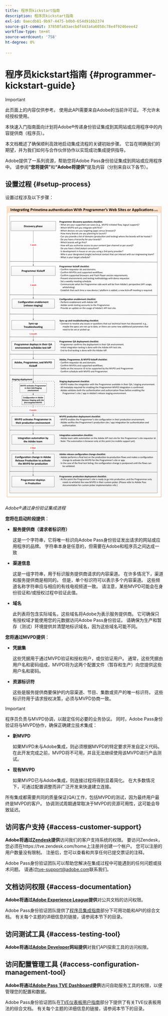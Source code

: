 ```yaml
---
title: 程序员kickstart指南
description: 程序员kickstart指南
exl-id: 0aecdb81-9b97-4475-b0b0-654d916b2374
source-git-commit: 37858fa83aecbdf443a4a6058c78e4f9246eee42
workflow-type: tm+mt
source-wordcount: '758'
ht-degree: 0%

---
```


# 程序员kickstart指南 {#programmer-kickstart-guide}

>[!IMPORTANT]
>
> 此页面上的内容仅供参考。 使用此API需要来自Adobe的当前许可证。 不允许未经授权使用。

本快速入门指南面向计划将Adobe®传递身份验证集成到其网站或应用程序中的内容提供商（程序员）。

本文档概述了确保顺利高效地启动集成流程的关键初始步骤。 它旨在明确我们的期望，并为我们如何与合作伙伴协作以实现成功集成提供指导。

Adobe提供了一系列资源，帮助您将Adobe Pass身份验证集成到网站或应用程序中。 请参阅&#x200B;**“您将提供”**&#x200B;和&#x200B;**“Adobe将提供”**&#x200B;提及内容（分别来自以下各节）。

## 设置过程 {#setup-process}

设置过程涉及以下步骤：

![Adobe®通过身份验证集成进程](../assets/progr-flow-int-lifecycle.png)

*Adobe®通过身份验证集成进程*

**您将在启动阶段提供**：

* **服务提供商（请求者标识符）**

  这是一个字符串，它将唯一标识向Adobe Pass身份验证发出请求的网站或应用程序的品牌。 字符串本身是任意的，但需要在Adobe和程序员之间达成一致

* **渠道信息**

  这是一组字符串，用于标识服务提供商请求的内容渠道。 在许多情况下，渠道和服务提供商是相同的。 但是，单个标识符可以表示多个内容渠道。 这些频道名称字符串应与相应的有线电视频道一致。 请注意，某些MVPD可能会在身份验证和/或授权过程中验证此值。

* **域名**

  此列表将包含实际域名，这些域名将Adobe为表示服务提供商。 它可确保只有授权域才能使用您的元数据访问Adobe Pass身份验证。 请确保为生产和暂存（测试）环境提供并清楚地标识域名，因为这些域名可能不同。

**您将通过MVPD提供**：

* **凭据集**

  这些凭据用于通过MVPD验证和授权用户，或仅验证用户。 通常，这些凭据由用户名和密码组成，MVPD将为这两个配置文件（暂存和生产）向您提供这些用户名和密码。

* **资源标识符**

  这些是服务提供商要保护的内容渠道、节目、集数或资产的唯一标识符。 这些标识符用于请求授权决策，必须与MVPD协商一致。

>[!IMPORTANT]
>
> 程序员负责与MVPD协调，以敲定任何必要的业务协议。 同时，Adobe Pass身份验证将与MVPD协作，确保正确建立技术集成：
>
> * **新MVPD**
>
>     如果MVPD未与Adobe集成，则必须根据MVPD的特定要求开发自定义代码。 在此开发完成之前，MVPD将不可用，并且无法继续使用该MVPD进行产品测试。
>
> * **现有MVPD**
>
>     如果MVPD已与Adobe集成，则连接过程将得到显着简化。 在大多数情况下，可通过配置调整而非广泛开发来快速建立连接。
>
> 所有集成都需要共同的质量保证(QA)工作，包括MVPD的测试，因为最终用户最终是MVPD的客户。 协调测试周期通常取决于MVPD的资源可用性，这可能会导致延迟。

## 访问客户支持 {#access-customer-support}

**Adobe将通过[Zendesk](https://tve.zendesk.com/home)提供**&#x200B;访问我们的客户支持系统的权限。 要访问Zendesk，您必须在https://tve.zendesk.com/home上注册并创建一个帐户。 您可以注册的用户数量没有限制。 注册后，您可以查看和共享任何已提交票证的注释。

Adobe Pass身份验证团队可以帮助您解决在集成过程中可能遇到的任何问题或技术问题。 请通过[tve-support@adobe.com](mailto:tve-support@adobe.com)联系我们。

## 文档访问权限 {#access-documentation}

**Adobe将通过[Adobe Experience League](https://experienceleague.adobe.com/zh-hans/docs/pass/authentication/home)提供**&#x200B;对公共文档的访问权限。

Adobe Pass身份验证团队提供了[程序员集成指南](/help/authentication/integration-guide-programmers/programmer-integration-guide-overview.md)部分下可用功能和API的综合文档。 有关每个主题的详细信息的链接，请参阅本节下的目录。

## 访问测试工具 {#access-testing-tool}

**Adobe将通过[Adobe Developer](https://developer.adobe.com/adobe-pass/)网站提供**&#x200B;对我们API探索工具的访问权限。

## 访问配置管理工具 {#access-configuration-management-tool}

**Adobe将通过[Adobe Pass TVE Dashboard](https://experience.adobe.com/pass/authentication)提供**&#x200B;访问自助服务工具的权限，以便管理您的配置和数据。

Adobe Pass身份验证团队在[TVE仪表板用户指南](/help/authentication/user-guide-tve-dashboard/tve-dashboard-overview.md)部分下提供了有关TVE仪表板用法的综合文档。 有关每个主题的详细信息的链接，请参阅本节下的目录。
